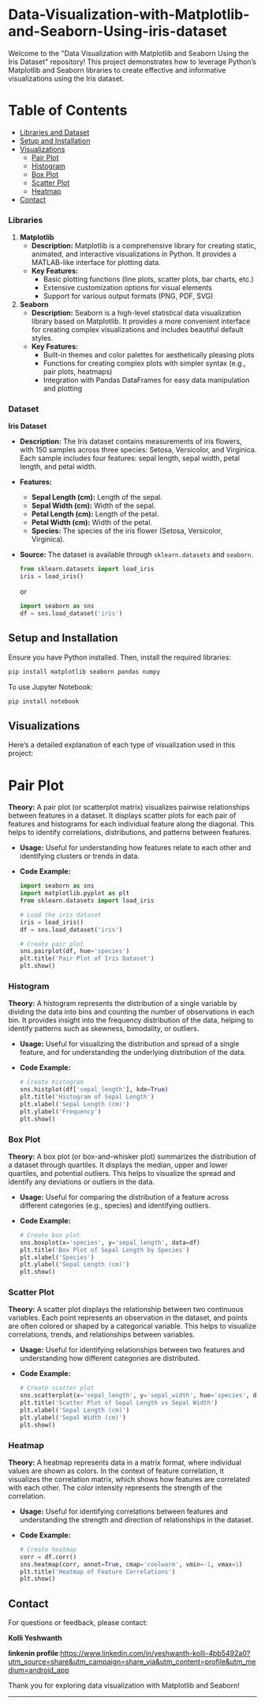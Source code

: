 # Data-Visualization-with-Matplotlib-and-Seaborn-Using-iris-dataset
Welcome to the "Data Visualization with Matplotlib and Seaborn Using the Iris Dataset" repository! This project demonstrates how to leverage Python’s Matplotlib and Seaborn libraries to create effective and informative visualizations using the Iris dataset.
# Table of Contents
- [Libraries and Dataset](#libraries-and-dataset)
- [Setup and Installation](#setup-and-installation)
- [Visualizations](#visualizations)
  - [Pair Plot](#pair-plot)
  - [Histogram](#histogram)
  - [Box Plot](#box-plot)
  - [Scatter Plot](#scatter-plot)
  - [Heatmap](#heatmap)
- [Contact](#contact)
### Libraries
1. **Matplotlib**
   - **Description:** Matplotlib is a comprehensive library for creating static, animated, and interactive visualizations in Python. It provides a MATLAB-like interface for plotting data.
   - **Key Features:**
     - Basic plotting functions (line plots, scatter plots, bar charts, etc.)
     - Extensive customization options for visual elements
     - Support for various output formats (PNG, PDF, SVG)
2. **Seaborn**
   - **Description:** Seaborn is a high-level statistical data visualization library based on Matplotlib. It provides a more convenient interface for creating complex visualizations and includes beautiful default styles.
   - **Key Features:**
     - Built-in themes and color palettes for aesthetically pleasing plots
     - Functions for creating complex plots with simpler syntax (e.g., pair plots, heatmaps)
     - Integration with Pandas DataFrames for easy data manipulation and plotting

### Dataset

**Iris Dataset**
- **Description:** The Iris dataset contains measurements of iris flowers, with 150 samples across three species: Setosa, Versicolor, and Virginica. Each sample includes four features: sepal length, sepal width, petal length, and petal width.
- **Features:**
  - **Sepal Length (cm):** Length of the sepal.
  - **Sepal Width (cm):** Width of the sepal.
  - **Petal Length (cm):** Length of the petal.
  - **Petal Width (cm):** Width of the petal.
  - **Species:** The species of the iris flower (Setosa, Versicolor, Virginica).
- **Source:** The dataset is available through `sklearn.datasets` and `seaborn`.

  ```python
  from sklearn.datasets import load_iris
  iris = load_iris()
  ```

  or

  ```python
  import seaborn as sns
  df = sns.load_dataset('iris')
  ```

## Setup and Installation

Ensure you have Python installed. Then, install the required libraries:

```bash
pip install matplotlib seaborn pandas numpy
```

To use Jupyter Notebook:

```bash
pip install notebook
```
## Visualizations

Here’s a detailed explanation of each type of visualization used in this project:

# Pair Plot

**Theory:** A pair plot (or scatterplot matrix) visualizes pairwise relationships between features in a dataset. It displays scatter plots for each pair of features and histograms for each individual feature along the diagonal. This helps to identify correlations, distributions, and patterns between features.

- **Usage:** Useful for understanding how features relate to each other and identifying clusters or trends in data.
- **Code Example:**

  ```python
  import seaborn as sns
  import matplotlib.pyplot as plt
  from sklearn.datasets import load_iris

  # Load the iris dataset
  iris = load_iris()
  df = sns.load_dataset('iris')

  # Create pair plot
  sns.pairplot(df, hue='species')
  plt.title('Pair Plot of Iris Dataset')
  plt.show()
  ```

### Histogram

**Theory:** A histogram represents the distribution of a single variable by dividing the data into bins and counting the number of observations in each bin. It provides insight into the frequency distribution of the data, helping to identify patterns such as skewness, bimodality, or outliers.

- **Usage:** Useful for visualizing the distribution and spread of a single feature, and for understanding the underlying distribution of the data.
- **Code Example:**

  ```python
  # Create histogram
  sns.histplot(df['sepal_length'], kde=True)
  plt.title('Histogram of Sepal Length')
  plt.xlabel('Sepal Length (cm)')
  plt.ylabel('Frequency')
  plt.show()
  ```

### Box Plot

**Theory:** A box plot (or box-and-whisker plot) summarizes the distribution of a dataset through quartiles. It displays the median, upper and lower quartiles, and potential outliers. This helps to visualize the spread and identify any deviations or outliers in the data.

- **Usage:** Useful for comparing the distribution of a feature across different categories (e.g., species) and identifying outliers.
- **Code Example:**

  ```python
  # Create box plot
  sns.boxplot(x='species', y='sepal_length', data=df)
  plt.title('Box Plot of Sepal Length by Species')
  plt.xlabel('Species')
  plt.ylabel('Sepal Length (cm)')
  plt.show()
  ```

### Scatter Plot

**Theory:** A scatter plot displays the relationship between two continuous variables. Each point represents an observation in the dataset, and points are often colored or shaped by a categorical variable. This helps to visualize correlations, trends, and relationships between variables.

- **Usage:** Useful for identifying relationships between two features and understanding how different categories are distributed.
- **Code Example:**

  ```python
  # Create scatter plot
  sns.scatterplot(x='sepal_length', y='sepal_width', hue='species', data=df)
  plt.title('Scatter Plot of Sepal Length vs Sepal Width')
  plt.xlabel('Sepal Length (cm)')
  plt.ylabel('Sepal Width (cm)')
  plt.show()
  ```

### Heatmap

**Theory:** A heatmap represents data in a matrix format, where individual values are shown as colors. In the context of feature correlation, it visualizes the correlation matrix, which shows how features are correlated with each other. The color intensity represents the strength of the correlation.

- **Usage:** Useful for identifying correlations between features and understanding the strength and direction of relationships in the dataset.
- **Code Example:**

  ```python
  # Create heatmap
  corr = df.corr()
  sns.heatmap(corr, annot=True, cmap='coolwarm', vmin=-1, vmax=1)
  plt.title('Heatmap of Feature Correlations')
  plt.show()
  ```
## Contact

For questions or feedback, please contact:

**Kolli Yeshwanth**

**linkenin profile**:https://www.linkedin.com/in/yeshwanth-kolli-4bb5492a0?utm_source=share&utm_campaign=share_via&utm_content=profile&utm_medium=android_app



Thank you for exploring data visualization with Matplotlib and Seaborn!

---

